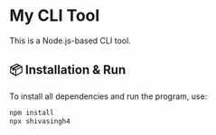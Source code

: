 # My CLI Tool

This is a Node.js-based CLI tool.

## 📦 Installation & Run

To install all dependencies and run the program, use:

```bash
npm install
npx shivasingh4
